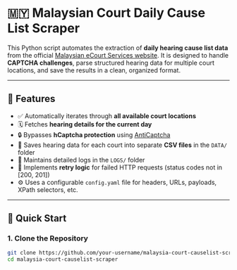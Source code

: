 # 🇲🇾 Malaysian Court Daily Cause List Scraper

This Python script automates the extraction of **daily hearing cause list data** from the official [Malaysian eCourt Services website](https://ecourtservices.kehakiman.gov.my/CauseList). It is designed to handle **CAPTCHA challenges**, parse structured hearing data for multiple court locations, and save the results in a clean, organized format.

---

## 📌 Features

- ✅ Automatically iterates through **all available court locations**
- 🗓️ Fetches **hearing details for the current day**
- 🔒 Bypasses **hCaptcha protection** using [AntiCaptcha](https://anti-captcha.com/)
- 📁 Saves hearing data for each court into separate **CSV files** in the `DATA/` folder
- 📜 Maintains detailed logs in the `LOGS/` folder
- 🔁 Implements **retry logic** for failed HTTP requests (status codes not in [200, 201])
- ⚙️ Uses a configurable `config.yaml` file for headers, URLs, payloads, XPath selectors, etc.

---

## 🏁 Quick Start

### 1. Clone the Repository

```bash
git clone https://github.com/your-username/malaysia-court-causelist-scraper.git
cd malaysia-court-causelist-scraper
